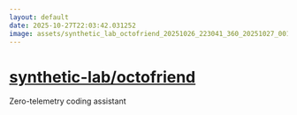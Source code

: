 ```yaml
---
layout: default
date: 2025-10-27T22:03:42.031252
image: assets/synthetic_lab_octofriend_20251026_223041_360_20251027_001623_7f9a28--20251027T011636881--cropped.png
---
```


# [synthetic-lab/octofriend](https://github.com/synthetic-lab/octofriend/)

Zero-telemetry coding assistant
